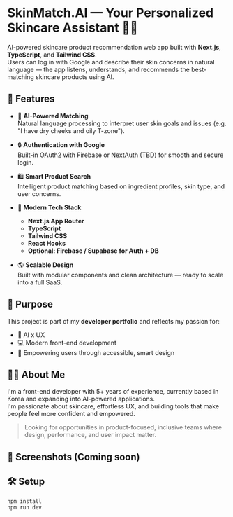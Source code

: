# SkinMatch.AI — Your Personalized Skincare Assistant 🧴✨

AI-powered skincare product recommendation web app built with **Next.js**, **TypeScript**, and **Tailwind CSS**.  
Users can log in with Google and describe their skin concerns in natural language — the app listens, understands, and recommends the best-matching skincare products using AI.

## 🚀 Features

- 🤖 **AI-Powered Matching**  
  Natural language processing to interpret user skin goals and issues (e.g. "I have dry cheeks and oily T-zone").
  
- 🔒 **Authentication with Google**  
  Built-in OAuth2 with Firebase or NextAuth (TBD) for smooth and secure login.

- 🛍️ **Smart Product Search**  
  Intelligent product matching based on ingredient profiles, skin type, and user concerns.

- 💅 **Modern Tech Stack**
  - **Next.js App Router**
  - **TypeScript**
  - **Tailwind CSS**
  - **React Hooks**
  - **Optional: Firebase / Supabase for Auth + DB**

- 🌎 **Scalable Design**  
  Built with modular components and clean architecture — ready to scale into a full SaaS.

## 🎯 Purpose

This project is part of my **developer portfolio** and reflects my passion for:
- 🧠 AI x UX
- 💻 Modern front-end development
- 💖 Empowering users through accessible, smart design

## 👩‍💻 About Me

I'm a front-end developer with 5+ years of experience, currently based in Korea and expanding into AI-powered applications.  
I'm passionate about skincare, effortless UX, and building tools that make people feel more confident and empowered.

> Looking for opportunities in product-focused, inclusive teams where design, performance, and user impact matter.

## 📸 Screenshots (Coming soon)

## 🛠️ Setup

```bash
npm install
npm run dev
